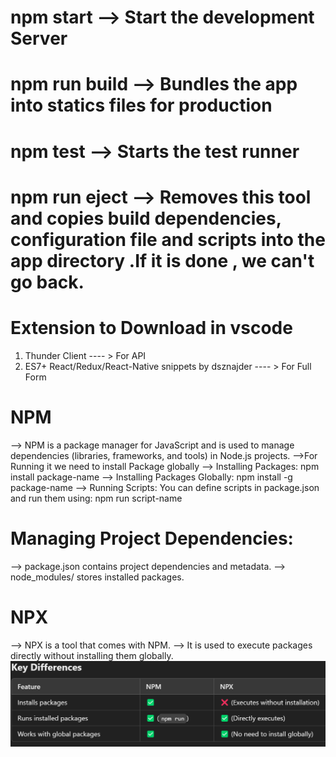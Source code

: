 # npm start --> Start the development Server
# npm run build --> Bundles the app into statics files for production 
# npm test --> Starts the test runner 
# npm run eject --> Removes this tool and copies build dependencies, configuration file and scripts into the app directory .If it is done , we can't go back.

# Extension to Download in vscode 
1. Thunder Client ---- > For API
2. ES7+ React/Redux/React-Native snippets by dsznajder    ---- > For Full Form

# NPM
--> NPM is a package manager for JavaScript and is used to manage dependencies (libraries, frameworks, and tools) in Node.js projects.
-->For Running it we need to install Package globally 
--> Installing Packages:
npm install package-name
--> Installing Packages Globally:
npm install -g package-name
--> Running Scripts:
    You can define scripts in package.json and run them using:
npm run script-name
# Managing Project Dependencies:
--> package.json contains project dependencies and metadata.
--> node_modules/ stores installed packages.
# NPX
--> NPX is a tool that comes with NPM.
--> It is used to execute packages directly without installing them globally.
![Key Difference Between NPM and NPX](image.png)